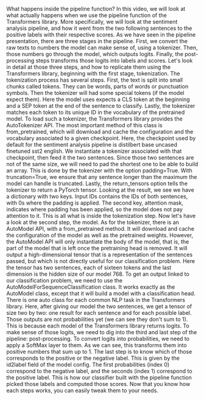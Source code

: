 What happens inside the pipeline function? In this video, we will look at what actually happens when we use the pipeline function of the Transformers library. More specifically, we will look at the sentiment analysis pipeline, and how it went from the two following sentences to the positive labels with their respective scores. As we have seen in the pipeline presentation, there are three stages in the pipeline. First, we convert the raw texts to numbers the model can make sense of, using a tokenizer. Then, those numbers go through the model, which outputs logits. Finally, the post-processing steps transforms those logits into labels and scores. Let's look in detail at those three steps, and how to replicate them using the Transformers library, beginning with the first stage, tokenization. The tokenization process has several steps. First, the text is split into small chunks called tokens. They can be words, parts of words or punctuation symbols. Then the tokenizer will had some special tokens (if the model expect them). Here the model uses expects a CLS token at the beginning and a SEP token at the end of the sentence to classify. Lastly, the tokenizer matches each token to its unique ID in the vocabulary of the pretrained model. To load such a tokenizer, the Transformers library provides the AutoTokenizer API. The most important method of this class is from_pretrained, which will download and cache the configuration and the vocabulary associated to a given checkpoint. Here, the checkpoint used by default for the sentiment analysis pipeline is distilbert base uncased finetuned sst2 english. We instantiate a tokenizer associated with that checkpoint, then feed it the two sentences. Since those two sentences are not of the same size, we will need to pad the shortest one to be able to build an array. This is done by the tokenizer with the option padding=True. With truncation=True, we ensure that any sentence longer than the maximum the model can handle is truncated. Lastly, the return_tensors option tells the tokenizer to return a PyTorch tensor. Looking at the result, we see we have a dictionary with two keys. Input IDs contains the IDs of both sentences, with 0s where the padding is applied. The second key, attention mask, indicates where padding has been applied, so the model does not pay attention to it. This is all what is inside the tokenization step. Now let's have a look at the second step, the model. As for the tokenizer, there is an AutoModel API, with a from_pretrained method. It will download and cache the configuration of the model as well as the pretrained weights. However, the AutoModel API will only instantiate the body of the model, that is, the part of the model that is left once the pretraining head is removed. It will output a high-dimensional tensor that is a representation of the sentences passed, but which is not directly useful for our classification problem. Here the tensor has two sentences, each of sixteen tokens and the last dimension is the hidden size of our model 768. To get an output linked to our classification problem, we need to use the AutoModelForSequenceClassification class. It works exactly as the AutoModel class, except that it will build a model with a classification head. There is one auto class for each common NLP task in the Transformers library. Here, after giving our model the two sentences, we get a tensor of size two by two: one result for each sentence and for each possible label. Those outputs are not probabilities yet (we can see they don't sum to 1). This is because each model of the Transformers library returns logits. To make sense of those logits, we need to dig into the third and last step of the pipeline: post-processing. To convert logits into probabilities, we need to apply a SoftMax layer to them. As we can see, this transforms them into positive numbers that sum up to 1. The last step is to know which of those corresponds to the positive or the negative label. This is given by the id2label field of the model config. The first probabilities (index 0) correspond to the negative label, and the seconds (index 1) correspond to the positive label. This is how our classifier built with the pipeline function picked those labels and computed those scores. Now that you know how each steps works, you can easily tweak them to your needs.